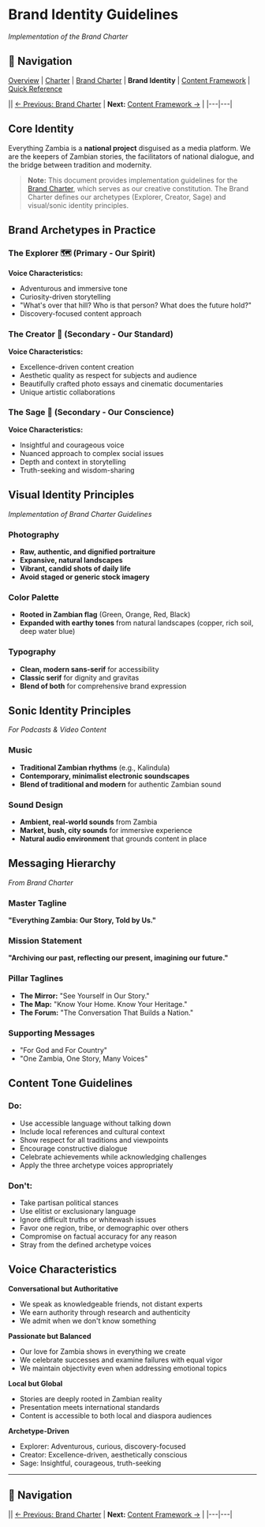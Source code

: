 # Brand Identity Guidelines
*Implementation of the Brand Charter*

## 🧭 Navigation
[Overview](../../README.md) | [Charter](../CHARTER.md) | [Brand Charter](../BRAND_CHARTER.md) | **Brand Identity** | [Content Framework](./content-framework.md) | [Quick Reference](./quick-reference.md)

|| [← Previous: Brand Charter](../BRAND_CHARTER.md) | **Next:** [Content Framework →](./content-framework.md) |
|---|---|

## Core Identity
Everything Zambia is a **national project** disguised as a media platform. We are the keepers of Zambian stories, the facilitators of national dialogue, and the bridge between tradition and modernity.

> **Note:** This document provides implementation guidelines for the [Brand Charter](../BRAND_CHARTER.md), which serves as our creative constitution. The Brand Charter defines our archetypes (Explorer, Creator, Sage) and visual/sonic identity principles.

## Brand Archetypes in Practice

### The Explorer 🗺️ (Primary - Our Spirit)
**Voice Characteristics:**
- Adventurous and immersive tone
- Curiosity-driven storytelling
- "What's over that hill? Who is that person? What does the future hold?"
- Discovery-focused content approach

### The Creator 🎨 (Secondary - Our Standard)
**Voice Characteristics:**
- Excellence-driven content creation
- Aesthetic quality as respect for subjects and audience
- Beautifully crafted photo essays and cinematic documentaries
- Unique artistic collaborations

### The Sage 🦉 (Secondary - Our Conscience)
**Voice Characteristics:**
- Insightful and courageous voice
- Nuanced approach to complex social issues
- Depth and context in storytelling
- Truth-seeking and wisdom-sharing

## Visual Identity Principles
*Implementation of Brand Charter Guidelines*

### Photography
- **Raw, authentic, and dignified portraiture**
- **Expansive, natural landscapes**
- **Vibrant, candid shots of daily life**
- **Avoid staged or generic stock imagery**

### Color Palette
- **Rooted in Zambian flag** (Green, Orange, Red, Black)
- **Expanded with earthy tones** from natural landscapes (copper, rich soil, deep water blue)

### Typography
- **Clean, modern sans-serif** for accessibility
- **Classic serif** for dignity and gravitas
- **Blend of both** for comprehensive brand expression

## Sonic Identity Principles
*For Podcasts & Video Content*

### Music
- **Traditional Zambian rhythms** (e.g., Kalindula)
- **Contemporary, minimalist electronic soundscapes**
- **Blend of traditional and modern** for authentic Zambian sound

### Sound Design
- **Ambient, real-world sounds** from Zambia
- **Market, bush, city sounds** for immersive experience
- **Natural audio environment** that grounds content in place

## Messaging Hierarchy
*From Brand Charter*

### Master Tagline
**"Everything Zambia: Our Story, Told by Us."**

### Mission Statement
**"Archiving our past, reflecting our present, imagining our future."**

### Pillar Taglines
- **The Mirror:** "See Yourself in Our Story."
- **The Map:** "Know Your Home. Know Your Heritage."
- **The Forum:** "The Conversation That Builds a Nation."

### Supporting Messages
- "For God and For Country"
- "One Zambia, One Story, Many Voices"

## Content Tone Guidelines

### Do:
- Use accessible language without talking down
- Include local references and cultural context
- Show respect for all traditions and viewpoints
- Encourage constructive dialogue
- Celebrate achievements while acknowledging challenges
- Apply the three archetype voices appropriately

### Don't:
- Take partisan political stances
- Use elitist or exclusionary language
- Ignore difficult truths or whitewash issues
- Favor one region, tribe, or demographic over others
- Compromise on factual accuracy for any reason
- Stray from the defined archetype voices

## Voice Characteristics

**Conversational but Authoritative**
- We speak as knowledgeable friends, not distant experts
- We earn authority through research and authenticity
- We admit when we don't know something

**Passionate but Balanced**
- Our love for Zambia shows in everything we create
- We celebrate successes and examine failures with equal vigor
- We maintain objectivity even when addressing emotional topics

**Local but Global**
- Stories are deeply rooted in Zambian reality
- Presentation meets international standards
- Content is accessible to both local and diaspora audiences

**Archetype-Driven**
- Explorer: Adventurous, curious, discovery-focused
- Creator: Excellence-driven, aesthetically conscious
- Sage: Insightful, courageous, truth-seeking

---

## 🧭 Navigation
|| [← Previous: Brand Charter](../BRAND_CHARTER.md) | **Next:** [Content Framework →](./content-framework.md) |
|---|---|